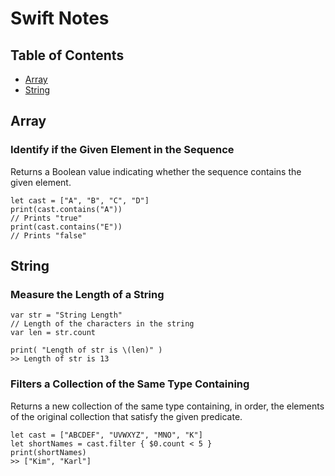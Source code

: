 # Swift Notes

## Table of Contents
- [Array](#array)
- [String](#string)

## Array

### Identify if the Given Element in the Sequence
Returns a Boolean value indicating whether the sequence contains the given element.
```
let cast = ["A", "B", "C", "D"]
print(cast.contains("A"))
// Prints "true"
print(cast.contains("E"))
// Prints "false"
```

## String

### Measure the Length of a String
```
var str = "String Length"
// Length of the characters in the string
var len = str.count

print( "Length of str is \(len)" )
>> Length of str is 13
```

### Filters a Collection of the Same Type Containing
Returns a new collection of the same type containing, in order, the elements of the original collection that satisfy the given predicate.
```
let cast = ["ABCDEF", "UVWXYZ", "MNO", "K"]
let shortNames = cast.filter { $0.count < 5 }
print(shortNames)
>> ["Kim", "Karl"]
```
